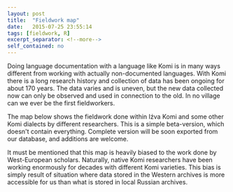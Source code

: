 ```yaml
---
layout: post
title:  "Fieldwork map"
date:   2015-07-25 23:55:14
tags: [fieldwork, R]
excerpt_separator: <!--more-->
self_contained: no
---
```


Doing language documentation with a language like Komi is in many ways different from working with actually non-documented languages. With Komi there is a long research history and collection of data has been ongoing for about 170 years. The data varies and is uneven, but the new data collected now can only be observed and used in connection to the old. In no village can we ever be the first fieldworkers.<!--more-->

The map below shows the fieldwork done within Iźva Komi and some other Komi dialects by different researchers. This is a simple beta-version, which doesn't contain everything. Complete version will be soon exported from our database, and additions are welcome.

It must be mentioned that this map is heavily biased to the work done by West-European scholars. Naturally, native Komi researchers have been working enormously for decades with different Komi varieties. This bias is simply result of situation where data stored in the Western archives is more accessible for us than what is stored in local Russian archives.

<!--html_preserve--><div id="htmlwidget-6376" style="width:612px;height:378px;" class="leaflet"></div>
<script type="application/json" data-for="htmlwidget-6376">{"x":{"calls":[{"method":"addTiles","args":["http://{s}.tile.openstreetmap.org/{z}/{x}/{y}.png",null,null,{"minZoom":0,"maxZoom":18,"maxNativeZoom":null,"tileSize":256,"subdomains":"abc","errorTileUrl":"","tms":false,"continuousWorld":false,"noWrap":false,"zoomOffset":0,"zoomReverse":false,"opacity":1,"zIndex":null,"unloadInvisibleTiles":null,"updateWhenIdle":null,"detectRetina":false,"reuseTiles":false,"attribution":"Niko Partanen, work funded by Kone Foundation"}]},{"method":"addPolygons","args":[[[{"lng":[49.9848931025449,49.98568244934,50.0592000429984,50.0984094262828,50.0837059075511,50.0199906597139,49.9268683744133,49.8321123648092,49.6622050372432,49.5335637373577,49.3227317,49.3347087,49.8908952,50.2462492,50.5788134763492,50.5264451938048,50.7473309390037,50.8079081,50.7715,50.744747,50.7309267,50.682662727427,50.5721894743034,50.4300554598972,50.287921445491,50.2748516510629,50.2671999404529,50.185386,50.0380324098732,49.9848931025449],"lat":[61.8181067142417,61.8804651110521,61.918040770033,61.9539827047104,62.0765120274744,62.1271574808835,62.087948097599,62.0095293310301,61.9654187748351,61.9446382571613,62.0259838,62.1059506,62.4346942,62.439891,62.1912064953155,62.0961167191166,62.0651927147888,62.0198944,61.9337967,61.8819411,61.8620633,61.8471191020726,61.9066046999084,61.9049709756049,61.8820988353556,61.7873428257515,61.7184774302616,61.693145,61.7499985879477,61.8181067142417]}],[{"lng":[48.5848814242876,48.5769983,48.9904844,49.3940098,49.6587993,49.7149265,49.7334681276048,49.7829355702949,49.8002547408907,49.8558013672104,49.819859432533,49.7185685257148,49.5486611981488,49.3885562164039,49.3331572578161,48.7007866,48.6605881182997,48.7056594575328,48.8919040281339,49.0748811501281,49.2055790944096,49.3558817303334,49.4441028427234,49.4146958052601,49.408160908046,49.3460793845123,49.2186488888378,49.0618113556999,48.9441832058466,48.7514037380313,48.5848814242876],"lat":[60.3313092215679,60.415457,60.7645146,60.6455192,60.4524071,60.2122546,59.9744641440918,59.741039648898,59.6896408200329,59.4282449314699,59.268139949725,59.1962560803702,59.2485352580828,59.4053727912206,59.4920224443964,59.90289,59.9567906329067,60.0033158863086,60.0196531293438,59.9869786432734,59.9052924280974,59.8334085587426,59.954304157203,60.0653974098423,60.1960953541238,60.3562003358687,60.4444214482587,60.4542237940799,60.3954097191532,60.3365956442265,60.3313092215679]}],[{"lng":[50.2293157211094,50.2262318475164,50.1670258470308,50.1506886039956,50.1229152908357,50.0869733561583,50.0314267298387,49.9432056174486,49.850083332148,49.7683971169721,49.7397750861152,49.7226528364736,49.6197282053519,49.4988326068914,49.4400185319648,49.4171463917155,49.4530883263929,49.5315070929618,49.6164607567448,49.673641107368,49.7308214579911,49.7781461891746,49.7814669114002,49.8533507807551,49.9268683744134,50.016723211107,50.1114792207111,50.1947991601906,50.3026249642228,50.3728751092742,50.4398578057184,50.4839683619134,50.5102704194772,50.5781517,50.6066229,50.6269509342475,50.6424396193548,50.662044310997,50.662044310997,50.6375384464442,50.6055946490974,50.6032302360703,50.5117416750733,50.4627299459677,50.4267880112903,50.4088170439516,50.3973809738269,50.3957472495234,50.3985011223322,50.4071833196481,50.3908460766129,50.3352994502932,50.2895551697947,50.2890953139828,50.2429940271444,50.2293157211094],"lat":[60.7084775943339,60.709440904201,60.7711663089626,60.8267129352822,60.8936956317265,60.9476085337426,60.9900853656341,61.0031551600623,60.9721143982954,60.892061907423,60.8613954457906,60.8430501783174,60.8267129352822,60.8610211456561,60.9034979775476,60.9476085337426,61.0113237815799,61.1207833099157,61.2106381466092,61.2416789083761,61.2400451840725,61.2087380542127,61.2073706980022,61.1812311091459,61.1583589688966,61.1436554501649,61.1452891744684,61.1518240716825,61.1975683521811,61.2465800812866,61.3086616048204,61.3789117498717,61.425879709807,61.4448401,61.3791315,61.2364633287728,61.2237079410374,61.1975683521811,61.1632601418072,61.1322193800403,61.1261348472123,61.1256844828262,61.1077135154875,61.0717715808101,60.9868179170271,60.9051317018511,60.8283466595857,60.766265136052,60.7493484887979,60.6960149910007,60.6535381591092,60.6519044348057,60.6731428507514,60.6736323746802,60.6927475423937,60.7084775943339]}],[{"lng":[57.0262173353562,57.3692994390948,57.6633698137282,57.8270880820804,57.7515909261182,57.5228695236256,57.2941481211329,57.0654267186402,56.9804730548572,57.1046361019247,57.2287991489921,57.2451363920274,57.6829745053704,57.8435639353314,58.1375000744724,58.329929329564,58.3547488518568,57.9841998,57.2461643,56.8236969,56.0709016,55.823164,55.7909617,55.8344326,55.9480284541508,56.2028202863821,56.3465880250918,56.5099604554437,56.8550130691621,57.0981012047106,57.4313809626285,57.5294044208396,57.5359393180537,57.5359393180537,57.4705903459129,57.4295146367698,57.5812654,57.8434022,58.0711873894562,58.0619985437869,57.7613932719393,57.2974155697399,57.1124383208938,56.875914699432,56.7256120635082,56.6406583997252,56.6275886052971,56.6864026802238,56.875914699432,57.0262173353562],"lat":[62.855798520253,62.855798520253,62.8165891369685,62.6053397584495,62.4702395846224,62.4244953041239,62.4114255096957,62.3918208180535,62.346076537555,62.1696343127749,62.0650759573497,62.0650759573497,61.9866571907808,61.9951092660419,61.9554774270566,61.836354554857,61.7767877013542,61.609628,61.6850252,61.8232003,62.654964,63.19114,63.4075691,63.5179323,63.6105676219592,63.5681023165873,63.6922653636547,63.9471263550037,64.0039071648561,63.9994055327163,64.0124753271445,64.1170336825697,64.2804061129216,64.4699181321298,64.6790348429803,64.818692254067,64.9424422,64.8330274,64.3696133079476,63.9928706355023,63.6791955692266,63.6007768026577,63.5352640270247,63.4831486528043,63.3785902973791,63.2152178670271,63.0453105394612,62.9276823896078,62.8492636230389,62.855798520253]}],[{"lng":[48.4080156399107,48.4534894587283,48.5929324805901,48.7185690829117,48.8347236775109,48.9196773412939,48.9184636333345,48.9131424440799,48.8968052010447,48.9066075468658,48.9752239676136,49.099387014681,49.1005640075489,49.1320615007514,49.2496896506048,49.3248409685667,49.3967248379215,49.5502949224523,49.7169348014113,49.8260937909299,49.8868421289772,49.9783306899743,49.9325864094758,49.7985754853337,49.6450509320564,49.4457365670271,49.269294342247,49.2474572506308,49.0552285326709,48.93649682825,48.8968052010447,48.7105606304435,48.5406533028775,48.3184667975989,48.2970874533586,48.2825248629215,48.1060826381414,48.0052757977835,47.9503401899591,47.8022099176869,47.7107213566898,47.6225002442998,47.5179418888745,47.3825561082918,47.3316204,47.2370925456338,47.2876096785733,47.383976495986,47.5016046458394,47.5473489263379,47.553883823552,47.5532813966797,47.557151272159,47.4199184306634,47.1911970281707,47.0049524575696,46.8252427841824,46.5769166900475,46.5265096496254,46.3776023250182,46.3383929417338,46.4102768110886,46.6235963088878,46.8546498216458,47.1813946823496,47.3970462904141,47.6126978984787,47.8022099176869,48.0440011146077,48.1261203651413,48.2596527226722,48.3674785267045,48.4295600502382,48.4080156399107],"lat":[63.8851681314174,64.1002942742854,64.2444641782442,64.3582482709128,64.3653597767046,64.2967433559568,64.270041780849,64.1529756172471,63.97326594386,63.7837539246518,63.6563234289773,63.5909744568365,63.600138187022,63.5779046624084,63.5844395596225,63.6040442512647,63.7314747469392,63.7608817844025,63.6693932234055,63.6253097853306,63.6007768026577,63.4798812041973,63.372055400165,63.3705325487543,63.368787951558,63.3589856057368,63.3067064280242,63.2919663911833,63.2896642508484,63.3086107994262,63.3263111196665,63.3883926432002,63.3883926432002,63.3655205029509,63.3608437713984,63.3622530543439,63.3361134654876,63.2805668391679,63.2502961981218,63.1498688948864,62.9276823896078,62.7087633329362,62.4898442762647,62.3924615218104,62.3835426,62.5772073526007,62.7486047679311,62.8754032118952,63.1302642032442,63.3034389794172,63.4177996806635,63.4180205705167,63.4243345778776,63.6138465970858,63.7478119899744,63.8556377940066,63.9438589063967,64.0222776729656,64.03302015699,64.0647545048571,64.1987198977456,64.3065457017779,64.3375739923669,64.2804061129216,64.1823826547105,64.0745568506782,63.9503938036107,63.8327656537574,63.718404952511,63.7066736310062,63.6628583261914,63.6726606720125,63.7870213732588,63.8851681314174]}],[{"lng":[53.3897104081526,53.5888614007515,53.7489663824964,53.9384784017046,54.144327663948,54.2488860193732,54.3926537580829,54.5527587398278,54.6899915813234,54.7684103478923,54.7193986187867,54.5919681231123,54.4482003844026,54.2782930568366,54.2162115333029,54.0985833834495,53.9613505419539,53.798292819031,53.7971612494502,53.6697307537757,53.665636311975,53.7350797259164,53.869045118805,53.9638011284091,54.0944990726906,54.2002041928864,54.2774761946848,54.3988385715176,54.4473835222508,54.4622975208007,54.5486744290689,54.5575708467716,54.596334322161,54.6399018133467,54.6805046575212,54.7315011018356,54.7265169889663,54.7160938943364,54.7010380710371,54.6083053661474,54.5037470107222,54.5057020492239,54.4972121135081,54.4972121135081,54.5854332258982,54.7128637215727,54.8533640116753,55.0363411336695,55.1284312632867,55.2577107767962,55.2577107767962,55.2544281206491,55.1507018349158,55.0371813347398,55.0298062364554,55.028657600103,54.7553405534642,54.7540355816703,54.7520731048571,54.5809572097747,54.3231937352395,54.215394671151,54.1729178392596,54.2872785405059,54.4767905597141,54.5094650457845,54.275487312924,54.0160803061217,53.872312567412,53.8504547093412,53.7906263522361,53.6174515760631,53.5521026039223,53.5647643052822,53.5847770899927,53.6533935107405,53.6501260621334,53.5488351553153,53.3593231361071,53.3484354893352,53.3469336306633,53.4050674166056,53.5749747441716,53.7220099314883,53.7546844175587,53.614184127456,53.4889917171043,53.4508116971041,53.4009831058468,53.393576782015,53.382090100972,53.3802132973423,53.3282823743402,53.2400612619502,53.1894158085411,53.1665436682918,53.1619161770678,53.1600087710777,53.097927247544,53.1044621447581,53.0664159308807,53.0587178642595,52.9945463030794,52.7965996243653,52.7744498354472,52.7874895151417,52.8855430880865,52.9378222657991,52.8659383964443,52.7025659660924,52.5424609843475,52.3856234512097,52.2287859180719,52.071948384934,51.9706574781158,52.06541348772,52.2287859180719,52.3104721332478,52.3104721332478,52.2483906097141,52.091360873717,51.898773608761,51.8371312367663,51.7615407672654,51.6047032341276,51.5197495703446,51.4889001563257,51.4393105,51.4675672,51.8828248178988,52.1601694973241,52.2941348902126,52.3265236607189,52.5611422666008,52.7483102465909,52.9312873685851,53.094659798937,53.1156219139489,53.1567413224707,53.0848574531159,52.8561360506232,52.7875196298754,53.0293108267962,53.2286251918255,53.3723929305352,53.3897104081526],"lat":[61.9580670154692,61.914773321426,61.8984360783908,61.8853662839626,61.8526917978922,61.7873428257515,61.7154589563966,61.7023891619685,61.7023891619685,61.748133442467,61.7873428257515,61.7873428257515,61.8167498632148,61.8984360783908,61.9703199477456,62.0846806489919,62.179436658596,62.2651464873119,62.2684746331378,62.3599631941349,62.4080728852924,62.4710564467742,62.4743238953812,62.4155098204545,62.3403585024927,62.3791889548095,62.369765539956,62.3230877027126,62.3044165678152,62.3188494696377,62.4024400260264,62.418359931389,62.4476303107647,62.4805282122723,62.4821204806713,62.4446699668779,62.3823685560117,62.3615223667519,62.3314107201534,62.2741926682002,62.172901761382,62.1717380479881,62.1663668641679,62.0356689198864,61.9735873963526,61.9474478074963,61.92130821864,61.9539827047104,62.0021207270104,61.944997221041,61.853508660044,61.7271263983807,61.6337727412207,61.5292143857954,61.5292143857954,61.525385597954,61.5226794885814,61.5219291297999,61.5226794885814,61.4936220724353,61.4907580338294,61.513694004912,61.4483450327712,61.2686353593841,61.2196236302786,61.1477397609237,61.052415499388,61.0399139568915,60.9516928445015,60.9193432145567,60.830797246041,60.8144600030058,60.8700066293255,60.9067255632692,60.9647626389296,61.1183327234604,61.1869491442082,61.1869491442082,61.1902165928152,61.1954237282279,61.2885389658832,61.3699262662023,61.4450775841642,61.4189379953079,61.5006242104839,61.5398335937683,61.5724924834253,61.5921127714809,61.6043657037573,61.6045935906444,61.6073141203652,61.607758626488,61.6133511874267,61.6051825659091,61.5896621850256,61.5708743555352,61.5600286729789,61.5594382854105,61.4026007522727,61.3013098454545,61.113796362773,61.0889256859971,61.0445889709999,61.0763208813281,61.2784377052053,61.4066612222007,61.4842869674487,61.6149849117302,61.680333883871,61.7358805101906,61.7587526504399,61.7783573420821,61.7620200990469,61.7064734727273,61.5529033881965,61.4156705467009,61.3111121912756,61.2032863872434,61.1216001720674,61.0725884429619,61.0451995355205,61.1575421067449,61.2174721906286,61.258833013563,61.3699262662023,61.5071591076979,61.7102510833222,61.8309104,61.8513024,62.0178102956852,62.0332183334311,62.1051022027859,62.1667950989884,62.3593594264575,62.4155098204545,62.4710564467742,62.4645215495601,62.4435594345482,62.4024400260264,62.2554048387097,62.1214394458211,62.0593579222874,62.029950884824,61.9678693612903,61.9580670154692,61.9580670154692]}],[{"lng":[50.9855329252625,50.9554537518699,50.9430448912022,50.926707648167,50.8465486696931,50.8473827942692,51.0026634252827,51.1226563569919,51.126270045701,51.1144656977385,51.0712922490285,51.0955978506021,50.9855329252625],"lat":[60.3770551895534,60.4036144596766,60.4378865510447,60.508136696096,60.5475800029641,60.5905374186359,60.6215943915179,60.5431374746311,60.5090655525164,60.4752264216907,60.4460551725622,60.3984567028139,60.3770551895534]},{"lng":[50.8164312576795,50.8540069166604,50.8605418138745,50.8556406409639,50.8164312576795,50.7674195285739,50.7478148369317,50.8164312576795],"lat":[60.0719323070564,60.0506938911106,60.0163856807367,59.9869786432734,59.9690076759347,59.9788100217558,60.0408915452895,60.0719323070564]}],[{"lng":[50.5165197154178,50.5242550044547,50.6195674791054,50.6815597890253,50.8107132226172,50.9185390266494,51.0296322792887,51.0704753868767,51.1390918076245,51.2191442984969,51.2959293407623,51.3857841774559,51.412740628464,51.4133480001378,51.4233598364368,51.3858448670348,51.3416736212609,51.2142431255864,51.1227545645893,51.0263648306817,51.0051264147359,51.0149939039255,51.0230973820747,50.9773531015761,50.9152715780424,50.8687937886729,50.8335853628664,50.7886804258484,50.6472031,50.4726029,50.4981619726719,50.6064976846773,50.6359047221406,50.6522419651758,50.7453642504764,50.7208583859236,50.6375384464441,50.5685252069989,50.5165197154178],"lat":[62.776968838666,62.8088200288177,62.8803043848058,62.9441199979586,63.0240721235155,63.0551128852823,63.0126360533908,62.9701592214993,62.9178800437867,62.8982753521445,62.9048102493586,62.8917404549304,62.8754032118952,62.8730671669961,62.8345601043073,62.7977954342932,62.7545076134348,62.7087633329363,62.5911351830829,62.5388560053703,62.4620709631049,62.3795428717014,62.3117683271811,62.2709252195931,62.2725589438967,62.3224375471225,62.3379079160374,62.2986951541344,62.2733134,62.2469016,62.3418213066858,62.3607800562867,62.4326639256415,62.4947454491753,62.5339548324597,62.6140073233322,62.6189084962427,62.6475893230251,62.776968838666]}],[{"lng":[50.7500062347821,50.6678337223639,50.617933754802,50.5460498854472,50.6079263710985,50.7976434281891,50.9708182043622,51.1145859430718,51.2405987941715,51.3629120372067,51.4140326375248,51.3988539718842,51.3799722901465,51.1832023638196,51.0230973820748,50.9120041294355,50.7500062347821],"lat":[61.316961492825,61.326205900472,61.3960658550586,61.601915117302,61.6955231340566,61.7783573420821,61.8012294823314,61.8665784544721,61.8783921592627,61.8437063142229,61.7171219705781,61.6639966408358,61.6478401502767,61.598647668695,61.4875544160557,61.3993333036657,61.316961492825]}]],null,null,{"lineCap":null,"lineJoin":null,"clickable":true,"pointerEvents":null,"className":"","stroke":true,"color":"#BDBDC3","weight":1,"opacity":0.5,"fill":true,"fillColor":"#BDBDC3","fillOpacity":0.4,"dashArray":null,"smoothFactor":1,"noClip":false},null]},{"method":"addPolygons","args":[[[{"lng":[38.6133253230991,38.7215017824263,38.5556141623705,38.2160531723626,38.0454770532817,38.3512240200169,38.6133253230991],"lat":[67.1987024133324,67.1176342686564,67.0211049372747,66.9856785129442,67.1121261912546,67.2207424697977,67.1987024133324]}],[{"lng":[61.1327945111891,60.7814250442282,60.6420812934661,60.583620467496,60.5790787059959,60.7385319995563,60.8603504523744,61.078629104109,61.2373765925543,61.3014731429539,61.3035488123935,61.2411838517259,61.1327945111891],"lat":[64.1359018045059,64.1337197762285,64.1873505613836,64.2320882693658,64.3357918236199,64.4018380723858,64.4219889171938,64.4244688697956,64.3757423256192,64.307880465177,64.2252688214819,64.1704607948611,64.1359018045059]}],[{"lng":[68.1425418396035,68.0168712372286,67.9117871214819,67.9140700860843,68.071836269737,68.3079575426717,68.4441242965905,68.4523761942503,68.4021583550406,68.3217351773414,68.1425418396035],"lat":[63.6953351917132,63.7106207672794,63.7615136373447,63.8870766904761,63.9460564269167,63.9322204427631,63.8568387104469,63.7528647999336,63.7130168574244,63.6886240925871,63.6953351917132]}],[{"lng":[48.5143326918789,48.441423354614,48.3784145571434,48.3713510617916,48.4212595914391,48.5657157287016,48.8222914330443,48.9145532159375,49.0185682093081,49.0389192747115,48.957311981603,48.8970850950825,48.6686182071324,48.5143326918789],"lat":[66.3420144465805,66.3586046851057,66.3998140518347,66.4857532452818,66.5424993056542,66.5991735099311,66.6086201803953,66.588378555377,66.5235716886811,66.4072798863757,66.3424684225174,66.328962042216,66.3204673936064,66.3420144465805]}],[{"lng":[53.1365016841894,53.2453414706209,53.2893371557777,53.2827354724298,53.1357161901162,52.9098933836386,52.7673476900971,52.7924939257456,52.9842797190312,53.1137901854905,53.1365016841894],"lat":[67.740350068966,67.6939174044306,67.6059260341169,67.5858209075573,67.5243836993505,67.5251215471811,67.5765544844554,67.6744924548757,67.7406573638996,67.7406573638996,67.740350068966]}],[{"lng":[44.8811353294201,44.8162232140406,44.6232031399817,44.5581885336823,44.55714155359,44.5820905503451,44.6607313793574,44.7255647218807,44.8279349688,44.916099796257,44.9347347832087,44.9353380535226,44.8811353294201],"lat":[66.5219711698305,66.5083222872758,66.5158536502843,66.5458935460149,66.5961485904456,66.6209109351888,66.644071368671,66.6499750258229,66.6468050355832,66.6070916181448,66.5928183807356,66.5475731071964,66.5219711698305]}],[{"lng":[65.7199241923259,65.5336951411486,65.4720099993084,65.4731125401102,65.59177569877,65.7230154805872,65.8780157273239,65.9084999030792,65.8630697781281,65.7199241923259],"lat":[66.0568065891862,66.0659289619526,66.13506336761,66.2144463053416,66.2837838437844,66.2948906989032,66.2497678708349,66.1459568939384,66.0945491209674,66.0568065891862]}],[{"lng":[66.3278463540294,66.5723648559858,66.6701852670167,66.6356637845947,66.5166329071378,66.2736717003545,66.192113276673,66.2151180189421,66.3278463540294],"lat":[66.6586124252839,66.6574726273737,66.5997404949403,66.5025986490551,66.4492257451305,66.4569144184683,66.5208299152753,66.6118032142486,66.6586124252839]}],[{"lng":[64.5485430914949,64.5286950410975,64.5554883943268,64.6817956736415,64.9243628618531,64.996615227679,65.0296141013824,65.0081991692725,64.8758280997109,64.644901282496,64.5485430914949],"lat":[65.3875864670368,65.469567544765,65.5009540442621,65.5299796451259,65.5207458272106,65.4878103819768,65.4238750641764,65.3703377339015,65.3402241972744,65.3503119291184,65.3875864670368]}],[{"lng":[63.8214815375305,63.6375092435869,63.5279626403235,63.5442812211636,63.6083455586154,63.7376394151824,63.9159910772969,64.1054294678775,64.1600991885809,64.1551371040847,64.0028105026263,63.8214815375305],"lat":[64.7573266048697,64.7787515982775,64.844443908011,64.9423553930517,65.0004602572522,65.0415506134814,65.0460736316299,64.9973397413899,64.9217132944169,64.8155246861989,64.7704414413785,64.7573266048697]}],[{"lng":[35.0778603604092,35.3366126492481,35.3584023156767,35.3284415243374,35.1214396932663,34.8545162795166,34.7428442390703,34.7428442390703,34.8599636961238,35.0778603604092],"lat":[68.1279061197636,68.094397331164,68.0262141326975,67.9721353197127,67.9261200936206,67.9598735123688,68.0088818584966,68.0822002193833,68.128920776322,68.1279061197636]}],[{"lng":[55.4698500362734,55.3858767449049,55.1701983437991,54.9501183426708,54.6772191412716,54.4170424472334,54.3426975395566,54.1380231385072,53.9465535375256,53.7462807364988,53.9355495374692,54.0521919380672,54.0147783378754,53.8966144123135,53.8347369084311,53.6713644780792,53.7334460016129,53.8543416000734,53.8183996653959,53.9000858805719,53.9883069929619,54.2038625645302,54.2880954026577,54.3155419709568,54.2074108920354,54.1312578695199,53.8306525976723,53.5039077369685,53.4124191759714,53.4427592419242,53.5300473258248,53.4973728397544,53.4320238676137,53.3405353066166,53.2412304464533,53.1990401788096,53.2612996778959,53.4321656265707,53.5521026039223,53.3952650707845,53.182880911327,52.9541595088343,52.7823860251157,53.0193371017945,53.4625839345977,53.7638871365891,54.0323847379656,54.2634687391504,54.4197255399515,54.4521011861821,54.7564479416778,54.9633231427385,55.1095242734107,55.1637716293439,55.5231909761182,55.53633765169,55.9460913334708,56.6966300363023,56.8978263526565,56.9748543530514,57.0452799534125,57.1006757000379,57.1830985614101,57.1601827282443,57.1660999389744,57.2333981434575,57.3643982661842,57.4820264160376,57.636685650104,57.6421313977824,57.5539102853924,57.5528303659375,57.5065322805903,57.4789176230715,57.4411833084496,57.4085088223792,57.4411833084496,57.5392067666607,57.631957238844,57.6993117484056,57.7077417983946,58.0253489908952,58.1975976609789,58.4099818204364,58.6419706715361,58.9393084947766,59.1157507195567,59.183022570745,59.3314023276212,59.5797284217561,59.7725078895714,60.0273688809204,60.2462879375919,60.4867064427847,60.6873934995421,61.0141383602459,61.3735577070201,61.3961220648547,61.7329770537943,62.0107101853926,62.3472573919175,62.6217230749088,62.7752931594395,62.8569793746155,63.0105494591463,63.08535898003,63.2337209958759,63.2794506240921,63.1762600637308,63.0236192535745,62.7589559164044,62.3930016724161,61.6447559414043,61.2591970057738,60.8344286868588,60.7281036278532,60.470062915517,59.9878361194737,59.7904788569101,59.5552225572033,59.3689779866022,59.1533263785376,58.8853955927605,58.6174648069833,58.4279527877751,58.2776501518514,58.1044753756783,57.9160602856453,57.9098608803572,57.6069686349219,57.3886047551726,57.2389503544054,57.0738903535591,57.1091031537397,57.1292944269734,57.2325920704137,57.2455527544392,57.2763639545972,57.4326207553983,57.5231130414796,57.5507513324321,57.5555440096959,57.5252649119757,57.0694593167367,56.9253757253913,56.8802199525662,56.9066295527016,56.9000271526678,56.8362039523405,56.7041559516635,56.6100572297735,56.598517551122,56.5853127510543,56.3872407500388,56.1913695490345,56.0139224132993,55.8986631475339,55.7027919465297,55.5355311456721,55.4698500362734],"lat":[65.9790916334074,65.9085540686579,65.7456948678229,65.6400564672813,65.5388196667623,65.3955763183592,65.3693580658935,65.3297436656904,65.3495508657919,65.2989324655324,65.2086996650698,65.0656476643364,64.8565716632645,64.7121490875778,64.6823022915874,64.6234882166607,64.4633832349159,64.3359527392414,64.2019873463528,63.9994055327164,63.8229633079363,63.8616527694999,63.7314747469392,63.5393487688454,63.3951739969501,63.2936366335961,63.2348225586694,63.2805668391679,63.4831486528043,63.5404576662706,63.7053351580829,63.9079169717193,64.0908940937134,64.2804061129216,64.3749821702201,64.7569151194158,64.8636456892781,64.9118386491607,65.0074134279877,65.0956345403778,65.1087043348059,65.118506680627,65.2077396591822,65.4072958146784,65.5504562824161,65.6004420670782,65.6026428670895,65.6466588673152,65.7500964678455,65.7902141164356,65.9151564686917,66.0119916691882,66.2043615779674,66.2343403799305,66.4303872963528,66.4393823901651,66.543055008447,66.4303258752154,66.2166660702375,66.0978228696282,66.0053892691543,66.0014324301097,66.1162357013066,66.2343403799305,66.5183664949763,66.5530671316629,66.5022711657076,66.534945651778,66.5806899322765,66.4990037171006,66.3944453616754,66.3899595424013,66.3552359783909,66.3019791388904,66.2702823146079,66.2049333424672,66.1624565105757,66.1330494731123,66.1220077502334,66.0807702953997,66.0792375590381,66.1136450048923,66.2637474173938,66.3715732214261,66.4401896421739,66.5251433059569,66.6362365585962,66.6566219680472,66.7015855307369,66.623166764168,66.4990037171006,66.4826664740654,66.5610852406343,66.6404233473479,66.6133644183469,66.5741550350625,66.6002946239188,66.6173589195312,66.6231667641681,66.6623761474525,66.7505972598426,66.8322834750185,66.9335743818367,67.0283303914408,67.1459585412942,67.1923193711376,67.1713551732463,67.0193041594274,66.8064736286822,66.6558412502384,66.5088060629217,66.4238523991387,66.3683057728191,66.3487010811768,66.3290963895346,66.3290963895346,66.2617795675448,66.1611713697359,66.1722588563968,66.2343403799305,66.2996893520713,66.273549763215,66.2343403799305,66.1591890619686,66.0317585662941,65.9435374539041,65.8977931734056,65.8814092525331,65.8845697336604,65.7959183447525,65.7919116680599,65.7941124680711,65.8073172681389,65.6906748675408,65.6730075034613,65.4566408178768,65.4001692660514,65.2703220653857,65.2593180653293,65.2362514041713,65.1876750140124,65.1038031618953,65.0167507559496,64.9932614793612,65.0276125342515,65.2064988650585,65.3847636659725,65.4595908663561,65.5168116666495,65.5872372670105,65.6848211267484,65.8425300683194,65.9877828690641,66.1616460699555,66.2034612701698,66.1998399000528,66.2166660702375,66.1550436699216,66.0560076694138,65.9790916334074]}],[{"lng":[63.0955658431687,63.1847875509036,63.2413646573064,63.2456876124465,63.2225178509289,63.2065888086092,63.1070475921511,63.0231835370682,62.8324570973835,62.7491455858331,62.7283246138352,62.7804353862927,62.8878795586097,62.9364179275622,63.0955658431687],"lat":[63.4962006135114,63.4663221338187,63.4304052468541,63.3854015304977,63.3544870800829,63.3332336205437,63.2812576276949,63.2732138555279,63.294858482889,63.338934333208,63.3890326995006,63.4722377999899,63.5022110995425,63.5085147440974,63.4962006135114]}],[{"lng":[44.4419939156705,44.5430595838741,44.5746426051877,44.5746426051877,44.5304263753486,44.4230441028824,44.3093452261534,44.227229370738,44.2651289963143,44.4419939156705],"lat":[67.1384205484126,67.1187802524928,67.1040395537736,67.06222543175,67.0228049816199,67.0129398614852,67.0277360399635,67.0843713112232,67.1408744633591,67.1384205484126]}],[{"lng":[58.2342993233234,58.5438129321967,58.7585774771293,58.7585774771293,58.5122299108831,58.2216661147979,57.9879517570772,58.0511177997044,58.2342993233234],"lat":[67.5978049217239,67.5881737805863,67.4988993797644,67.406861289469,67.3144665227889,67.3022827031747,67.406861289469,67.5375458287179,67.5978049217239]}],[{"lng":[59.6448718531615,59.981885432369,60.2841396436038,60.4678082545295,60.4720803696544,60.3061465901639,59.9855430012135,59.7195208202429,59.6112159203752,59.6448718531615],"lat":[67.011606441749,67.1048569284573,67.0989033698666,66.9757598739924,66.9604845210171,66.8280709861468,66.7849182858132,66.8480624111099,66.9573981472485,67.011606441749]}],[{"lng":[51.4155250217153,51.6681891922242,51.6871390050123,51.6871390050123,51.5165906899188,51.2386601023591,51.036528765952,51.0238955574266,51.1312778298928,51.4155250217153],"lat":[67.0942074298526,67.0425232100999,66.9857901226729,66.9165448121906,66.8446188575122,66.8321964442159,66.9264490448685,67.0129398614852,67.0942074298526,67.0942074298526]}],[{"lng":[39.7913940272417,39.8893013933139,39.8924596954452,39.8735098826571,39.7440194952713,39.5987375972287,39.5071468354192,39.478722116237,39.60189589936,39.7913940272417],"lat":[67.1800266123921,67.1579929294758,67.1212253153296,67.0794875634263,67.0659687362013,67.0647393774407,67.1003654485239,67.1371648284617,67.1812501150576,67.1800266123921]}],[{"lng":[40.4448264700526,40.5623625052403,40.6008666830332,40.5794435050471,40.559055357372,40.3081781500381,40.1697631390952,40.2303197063827,40.4448264700526],"lat":[66.6789476467158,66.66731211621,66.6171978102426,66.5576629428746,66.5560407625518,66.5181521914986,66.5663639940631,66.6625075010842,66.6789476467158]}]],null,null,{"lineCap":null,"lineJoin":null,"clickable":true,"pointerEvents":null,"className":"","stroke":true,"color":"#BDBDC3","weight":1,"opacity":0.5,"fill":true,"fillColor":"#BDBDC3","fillOpacity":0.4,"dashArray":null,"smoothFactor":1,"noClip":false},["Сёрнисикас: Краснощелье","Сёрнисикас: Саранпауль","Сёрнисикас: Казым","Сёрнисикас: Волоковая","Сёрнисикас: Нарьян-Мар","Сёрнисикас: Несь","Сёрнисикас: NA","Сёрнисикас: Салехард","Сёрнисикас: Мужи","Сёрнисикас: Овгорт","Сёрнисикас: Ловозеро","Сёрнисикас: Колва","Сёрнисикас: sartynja","Сёрнисикас: Чижа","Сёрнисикас: Хорей-Вер","Сёрнисикас: Харута","Сёрнисикас: Коткино","Сёрнисикас: Каневка","Сёрнисикас: NA"]]},{"method":"addMarkers","args":[67.6710067,53.1078339,null,null,null,{"clickable":true,"draggable":false,"keyboard":true,"title":"","alt":"","zIndexOffset":0,"opacity":1,"riseOnHover":false,"riseOffset":250},"Izhva Komi Documentation Project, 2015, Funded by Kone Foundation",null,null]},{"method":"addMarkers","args":[65.0070065,53.9197413,null,null,null,{"clickable":true,"draggable":false,"keyboard":true,"title":"","alt":"","zIndexOffset":0,"opacity":1,"riseOnHover":false,"riseOffset":250},"Izhva Komi Documentation Project, 2014, Funded by Kone Foundation",null,null]},{"method":"addMarkers","args":[63.5937376,53.9650721,null,null,null,{"clickable":true,"draggable":false,"keyboard":true,"title":"","alt":"","zIndexOffset":0,"opacity":1,"riseOnHover":false,"riseOffset":250},"Izhva Komi Documentation Project, 2015, Funded by Kone Foundation",null,null]},{"method":"addMarkers","args":[68.0063722,35.0259996,null,null,null,{"clickable":true,"draggable":false,"keyboard":true,"title":"","alt":"","zIndexOffset":0,"opacity":1,"riseOnHover":false,"riseOffset":250},"Fieldwork in 2009, Kola Saami Documentation Project, Michael Rießler et.al.",null,null]},{"method":"addMarkers","args":[67.333333,37.033056,null,null,null,{"clickable":true,"draggable":false,"keyboard":true,"title":"","alt":"","zIndexOffset":0,"opacity":1,"riseOnHover":false,"riseOffset":250},"Fieldwork in 2009, Kola Saami Documentation Project, Michael Rießler et.al.",null,null]},{"method":"addMarkers","args":[64.248138,60.927639,null,null,null,{"clickable":true,"draggable":false,"keyboard":true,"title":"","alt":"","zIndexOffset":0,"opacity":1,"riseOnHover":false,"riseOffset":250},"Fieldwork in 2011, Personal work of Niko Partanen and Valentina Viktorovna Filippova",null,null]},{"method":"addMarkers","args":[65.9991694,57.5243292,null,null,null,{"clickable":true,"draggable":false,"keyboard":true,"title":"","alt":"","zIndexOffset":0,"opacity":1,"riseOnHover":false,"riseOffset":250},"Fieldwork in 1966, Erik Vászolyi-Vasse and Gennadiy Baraksanov",null,null]},{"method":"addMarkers","args":[66.328938,61.205059,null,null,null,{"clickable":true,"draggable":false,"keyboard":true,"title":"","alt":"","zIndexOffset":0,"opacity":1,"riseOnHover":false,"riseOffset":250},"Interview Niko Partanen did in 2011 while studying in Syktyvkar.",null,null]},{"method":"addMarkers","args":[65.402601,64.7059966,null,null,null,{"clickable":true,"draggable":false,"keyboard":true,"title":"","alt":"","zIndexOffset":0,"opacity":1,"riseOnHover":false,"riseOffset":250},"Károly Rédei interviewed Juri Rochev in Syktyvkar at the 70's, the text is publisked in Zyrian Folklore Texts, Akadémiai Kiadó, 1978.",null,null]}],"limits":{"lat":[59.1962560803702,68.128920776322],"lng":[34.7428442390703,68.4523761942503]}},"evals":[]}</script><!--/html_preserve-->

